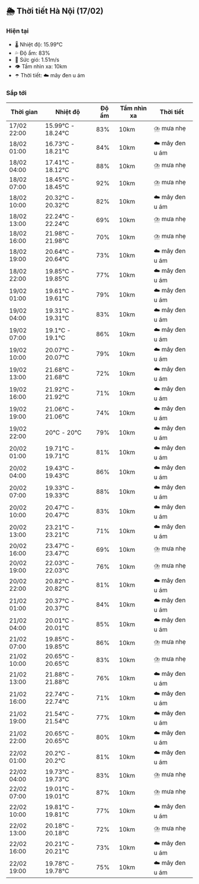 ## 🌦️ Thời tiết Hà Nội (17/02)

### Hiện tại

- 🌡️ Nhiệt độ: 15.99℃
- 💦 Độ ẩm: 83%
- 💨 Sức gió: 1.51m/s
- 👁️ Tầm nhìn xa: 10km
- ☂️ Thời tiết: ☁️ mây đen u ám

### Sắp tới

| Thời gian | Nhiệt độ | Độ ẩm | Tầm nhìn xa | Thời tiết |
| --- | --- | --- | --- | --- |
| 17/02 22:00 | 15.99℃ - 18.24℃ | 83% | 10km | ⛈️ mưa nhẹ |
| 18/02 01:00 | 16.73℃ - 18.21℃ | 84% | 10km | ☁️ mây đen u ám |
| 18/02 04:00 | 17.41℃ - 18.12℃ | 88% | 10km | ⛈️ mưa nhẹ |
| 18/02 07:00 | 18.45℃ - 18.45℃ | 92% | 10km | ⛈️ mưa nhẹ |
| 18/02 10:00 | 20.32℃ - 20.32℃ | 82% | 10km | ☁️ mây đen u ám |
| 18/02 13:00 | 22.24℃ - 22.24℃ | 69% | 10km | ⛈️ mưa nhẹ |
| 18/02 16:00 | 21.98℃ - 21.98℃ | 70% | 10km | ⛈️ mưa nhẹ |
| 18/02 19:00 | 20.64℃ - 20.64℃ | 73% | 10km | ☁️ mây đen u ám |
| 18/02 22:00 | 19.85℃ - 19.85℃ | 77% | 10km | ☁️ mây đen u ám |
| 19/02 01:00 | 19.61℃ - 19.61℃ | 79% | 10km | ☁️ mây đen u ám |
| 19/02 04:00 | 19.31℃ - 19.31℃ | 83% | 10km | ☁️ mây đen u ám |
| 19/02 07:00 | 19.1℃ - 19.1℃ | 86% | 10km | ☁️ mây đen u ám |
| 19/02 10:00 | 20.07℃ - 20.07℃ | 79% | 10km | ☁️ mây đen u ám |
| 19/02 13:00 | 21.68℃ - 21.68℃ | 72% | 10km | ☁️ mây đen u ám |
| 19/02 16:00 | 21.92℃ - 21.92℃ | 71% | 10km | ☁️ mây đen u ám |
| 19/02 19:00 | 21.06℃ - 21.06℃ | 74% | 10km | ☁️ mây đen u ám |
| 19/02 22:00 | 20℃ - 20℃ | 79% | 10km | ☁️ mây đen u ám |
| 20/02 01:00 | 19.71℃ - 19.71℃ | 81% | 10km | ☁️ mây đen u ám |
| 20/02 04:00 | 19.43℃ - 19.43℃ | 86% | 10km | ☁️ mây đen u ám |
| 20/02 07:00 | 19.33℃ - 19.33℃ | 88% | 10km | ☁️ mây đen u ám |
| 20/02 10:00 | 20.47℃ - 20.47℃ | 83% | 10km | ☁️ mây đen u ám |
| 20/02 13:00 | 23.21℃ - 23.21℃ | 71% | 10km | ☁️ mây đen u ám |
| 20/02 16:00 | 23.47℃ - 23.47℃ | 69% | 10km | ⛈️ mưa nhẹ |
| 20/02 19:00 | 22.03℃ - 22.03℃ | 76% | 10km | ⛈️ mưa nhẹ |
| 20/02 22:00 | 20.82℃ - 20.82℃ | 81% | 10km | ☁️ mây đen u ám |
| 21/02 01:00 | 20.37℃ - 20.37℃ | 84% | 10km | ☁️ mây đen u ám |
| 21/02 04:00 | 20.01℃ - 20.01℃ | 85% | 10km | ☁️ mây đen u ám |
| 21/02 07:00 | 19.85℃ - 19.85℃ | 86% | 10km | ⛈️ mưa nhẹ |
| 21/02 10:00 | 20.65℃ - 20.65℃ | 83% | 10km | ⛈️ mưa nhẹ |
| 21/02 13:00 | 21.88℃ - 21.88℃ | 76% | 10km | ☁️ mây đen u ám |
| 21/02 16:00 | 22.74℃ - 22.74℃ | 71% | 10km | ☁️ mây đen u ám |
| 21/02 19:00 | 21.54℃ - 21.54℃ | 77% | 10km | ☁️ mây đen u ám |
| 21/02 22:00 | 20.65℃ - 20.65℃ | 80% | 10km | ☁️ mây đen u ám |
| 22/02 01:00 | 20.2℃ - 20.2℃ | 81% | 10km | ☁️ mây đen u ám |
| 22/02 04:00 | 19.73℃ - 19.73℃ | 83% | 10km | ⛈️ mưa nhẹ |
| 22/02 07:00 | 19.01℃ - 19.01℃ | 87% | 10km | ⛈️ mưa nhẹ |
| 22/02 10:00 | 19.81℃ - 19.81℃ | 77% | 10km | ☁️ mây đen u ám |
| 22/02 13:00 | 20.18℃ - 20.18℃ | 72% | 10km | ⛈️ mưa nhẹ |
| 22/02 16:00 | 20.21℃ - 20.21℃ | 73% | 10km | ☁️ mây đen u ám |
| 22/02 19:00 | 19.78℃ - 19.78℃ | 75% | 10km | ☁️ mây đen u ám |
